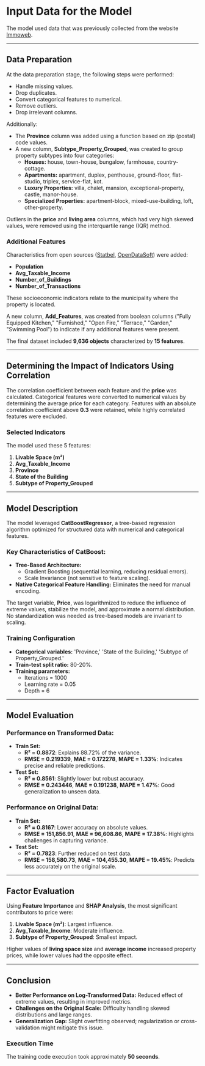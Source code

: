# Input Data for the Model

The model used data that was previously collected from the website [Immoweb](https://www.immoweb.be/en).

---

## Data Preparation

At the data preparation stage, the following steps were performed:

- Handle missing values.
- Drop duplicates.
- Convert categorical features to numerical.
- Remove outliers.
- Drop irrelevant columns.

Additionally:
- The **Province** column was added using a function based on zip (postal) code values.
- A new column, **Subtype_Property_Grouped**, was created to group property subtypes into four categories:
  - **Houses:** house, town-house, bungalow, farmhouse, country-cottage.
  - **Apartments:** apartment, duplex, penthouse, ground-floor, flat-studio, triplex, service-flat, kot.
  - **Luxury Properties:** villa, chalet, mansion, exceptional-property, castle, manor-house.
  - **Specialized Properties:** apartment-block, mixed-use-building, loft, other-property.

Outliers in the **price** and **living area** columns, which had very high skewed values, were removed using the interquartile range (IQR) method.

### Additional Features
Characteristics from open sources ([Statbel](https://statbel.fgov.be/en/open-data), [OpenDataSoft](https://data.opendatasoft.com/)) were added:
- **Population**
- **Avg_Taxable_Income**
- **Number_of_Buildings**
- **Number_of_Transactions**

These socioeconomic indicators relate to the municipality where the property is located.

A new column, **Add_Features**, was created from boolean columns ("Fully Equipped Kitchen," "Furnished," "Open Fire," "Terrace," "Garden," "Swimming Pool") to indicate if any additional features were present.

The final dataset included **9,636 objects** characterized by **15 features**.

---

## Determining the Impact of Indicators Using Correlation

The correlation coefficient between each feature and the **price** was calculated. Categorical features were converted to numerical values by determining the average price for each category. Features with an absolute correlation coefficient above **0.3** were retained, while highly correlated features were excluded.

### Selected Indicators
The model used these 5 features:
1. **Livable Space (m²)**
2. **Avg_Taxable_Income**
3. **Province**
4. **State of the Building**
5. **Subtype of Property_Grouped**

---

## Model Description

The model leveraged **CatBoostRegressor**, a tree-based regression algorithm optimized for structured data with numerical and categorical features.

### Key Characteristics of CatBoost:
- **Tree-Based Architecture:**
  - Gradient Boosting (sequential learning, reducing residual errors).
  - Scale Invariance (not sensitive to feature scaling).
- **Native Categorical Feature Handling:** Eliminates the need for manual encoding.

The target variable, **Price**, was logarithmized to reduce the influence of extreme values, stabilize the model, and approximate a normal distribution. No standardization was needed as tree-based models are invariant to scaling.

### Training Configuration
- **Categorical variables:** 'Province,' 'State of the Building,' 'Subtype of Property_Grouped.'
- **Train-test split ratio:** 80-20%.
- **Training parameters:** 
  - Iterations = 1000
  - Learning rate = 0.05
  - Depth = 6

---

## Model Evaluation

### Performance on Transformed Data:
- **Train Set:**
  - **R² = 0.8872**: Explains 88.72% of the variance.
  - **RMSE = 0.219339**, **MAE = 0.172278**, **MAPE = 1.33%**: Indicates precise and reliable predictions.
- **Test Set:**
  - **R² = 0.8561**: Slightly lower but robust accuracy.
  - **RMSE = 0.243446**, **MAE = 0.191238**, **MAPE = 1.47%**: Good generalization to unseen data.

### Performance on Original Data:
- **Train Set:**
  - **R² = 0.8167**: Lower accuracy on absolute values.
  - **RMSE = 151,856.91**, **MAE = 96,608.86**, **MAPE = 17.38%**: Highlights challenges in capturing variance.
- **Test Set:**
  - **R² = 0.7823**: Further reduced on test data.
  - **RMSE = 158,580.73**, **MAE = 104,455.30**, **MAPE = 19.45%**: Predicts less accurately on the original scale.

---

## Factor Evaluation

Using **Feature Importance** and **SHAP Analysis**, the most significant contributors to price were:
1. **Livable Space (m²)**: Largest influence.
2. **Avg_Taxable_Income**: Moderate influence.
3. **Subtype of Property_Grouped**: Smallest impact.

Higher values of **living space size** and **average income** increased property prices, while lower values had the opposite effect.

---

## Conclusion

- **Better Performance on Log-Transformed Data:** Reduced effect of extreme values, resulting in improved metrics.
- **Challenges on the Original Scale:** Difficulty handling skewed distributions and large ranges.
- **Generalization Gap:** Slight overfitting observed; regularization or cross-validation might mitigate this issue.

### Execution Time
The training code execution took approximately **50 seconds**.
